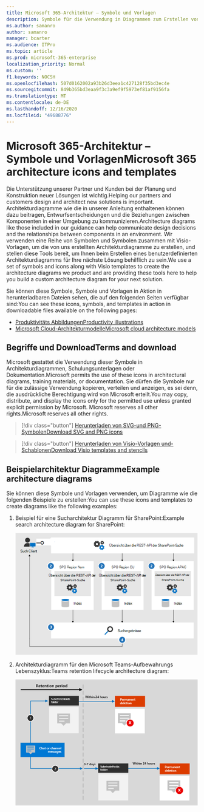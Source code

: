 ```yaml
---
title: Microsoft 365-Architektur – Symbole und Vorlagen
description: Symbole für die Verwendung in Diagrammen zum Erstellen von Architektur für Microsoft 365.
ms.author: samanro
author: samanro
manager: bcarter
ms.audience: ITPro
ms.topic: article
ms.prod: microsoft-365-enterprise
localization_priority: Normal
ms.custom: ''
f1.keywords: NOCSH
ms.openlocfilehash: 507d0162002a93b26d3eea1c427128f35bd3ec4e
ms.sourcegitcommit: 849b365bd3eaa9f3c3a9ef9f5973ef81af9156fa
ms.translationtype: MT
ms.contentlocale: de-DE
ms.lasthandoff: 12/16/2020
ms.locfileid: "49688776"
---
```

# <a name="microsoft-365-architecture-icons-and-templates"></a><span data-ttu-id="ffd41-103">Microsoft 365-Architektur – Symbole und Vorlagen</span><span class="sxs-lookup"><span data-stu-id="ffd41-103">Microsoft 365 architecture icons and templates</span></span>

<span data-ttu-id="ffd41-104">Die Unterstützung unserer Partner und Kunden bei der Planung und Konstruktion neuer Lösungen ist wichtig.</span><span class="sxs-lookup"><span data-stu-id="ffd41-104">Helping our partners and customers design and architect new solutions is important.</span></span> <span data-ttu-id="ffd41-105">Architekturdiagramme wie die in unserer Anleitung enthaltenen können dazu beitragen, Entwurfsentscheidungen und die Beziehungen zwischen Komponenten in einer Umgebung zu kommunizieren.</span><span class="sxs-lookup"><span data-stu-id="ffd41-105">Architecture diagrams like those included in our guidance can help communicate design decisions and the relationships between components in an environment.</span></span> <span data-ttu-id="ffd41-106">Wir verwenden eine Reihe von Symbolen und Symbolen zusammen mit Visio-Vorlagen, um die von uns erstellten Architekturdiagramme zu erstellen, und stellen diese Tools bereit, um Ihnen beim Erstellen eines benutzerdefinierten Architekturdiagramms für Ihre nächste Lösung behilflich zu sein.</span><span class="sxs-lookup"><span data-stu-id="ffd41-106">We use a set of symbols and icons along with Visio templates to create the architecture diagrams we product and are providing these tools here to help you build a custom architecture diagram for your next solution.</span></span>

<span data-ttu-id="ffd41-107">Sie können diese Symbole, Symbole und Vorlagen in Aktion in herunterladbaren Dateien sehen, die auf den folgenden Seiten verfügbar sind:</span><span class="sxs-lookup"><span data-stu-id="ffd41-107">You can see these icons, symbols, and templates in action in downloadable files available on the following pages:</span></span>

- [<span data-ttu-id="ffd41-108">Produktivitäts Abbildungen</span><span class="sxs-lookup"><span data-stu-id="ffd41-108">Productivity illustrations</span></span>](productivity-illustrations.md)
- [<span data-ttu-id="ffd41-109">Microsoft Cloud-Architekturmodelle</span><span class="sxs-lookup"><span data-stu-id="ffd41-109">Microsoft cloud architecture models</span></span>](cloud-architecture-models.md)

## <a name="terms-and-download"></a><span data-ttu-id="ffd41-110">Begriffe und Download</span><span class="sxs-lookup"><span data-stu-id="ffd41-110">Terms and download</span></span>

<span data-ttu-id="ffd41-111">Microsoft gestattet die Verwendung dieser Symbole in Architekturdiagrammen, Schulungsunterlagen oder Dokumentation.</span><span class="sxs-lookup"><span data-stu-id="ffd41-111">Microsoft permits the use of these icons in architectural diagrams, training materials, or documentation.</span></span> <span data-ttu-id="ffd41-112">Sie dürfen die Symbole nur für die zulässige Verwendung kopieren, verteilen und anzeigen, es sei denn, die ausdrückliche Berechtigung wird von Microsoft erteilt.</span><span class="sxs-lookup"><span data-stu-id="ffd41-112">You may copy, distribute, and display the icons only for the permitted use unless granted explicit permission by Microsoft.</span></span> <span data-ttu-id="ffd41-113">Microsoft reserves all other rights.</span><span class="sxs-lookup"><span data-stu-id="ffd41-113">Microsoft reserves all other rights.</span></span>


 > [!div class="button"]
 > [<span data-ttu-id="ffd41-114">Herunterladen von SVG-und PNG-Symbolen</span><span class="sxs-lookup"><span data-stu-id="ffd41-114">Download SVG and PNG icons</span></span>](https://go.microsoft.com/fwlink/?linkid=869455)

 > [!div class="button"]
 > [<span data-ttu-id="ffd41-115">Herunterladen von Visio-Vorlagen und-Schablonen</span><span class="sxs-lookup"><span data-stu-id="ffd41-115">Download Visio templates and stencils</span></span>](https://go.microsoft.com/fwlink/?linkid=2056186)

## <a name="example-architecture-diagrams"></a><span data-ttu-id="ffd41-116">Beispielarchitektur Diagramme</span><span class="sxs-lookup"><span data-stu-id="ffd41-116">Example architecture diagrams</span></span>

<span data-ttu-id="ffd41-117">Sie können diese Symbole und Vorlagen verwenden, um Diagramme wie die folgenden Beispiele zu erstellen:</span><span class="sxs-lookup"><span data-stu-id="ffd41-117">You can use these icons and templates to create diagrams like the following examples:</span></span>

1. <span data-ttu-id="ffd41-118">Beispiel für eine Sucharchitektur Diagramm für SharePoint:</span><span class="sxs-lookup"><span data-stu-id="ffd41-118">Example search architecture diagram for SharePoint:</span></span>

    ![Beispiel Sucharchitektur für SharePoint](../media/configure-search-for-multi-geo-image1-1.png)

2. <span data-ttu-id="ffd41-120">Architekturdiagramm für den Microsoft Teams-Aufbewahrungs Lebenszyklus:</span><span class="sxs-lookup"><span data-stu-id="ffd41-120">Teams retention lifecycle architecture diagram:</span></span>

    ![Aufbewahrungs Lebenszyklus für Teams](../media/TeamsRetentionLifecycle.png)
